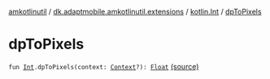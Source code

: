 [amkotlinutil](../../index.md) / [dk.adaptmobile.amkotlinutil.extensions](../index.md) / [kotlin.Int](index.md) / [dpToPixels](./dp-to-pixels.md)

# dpToPixels

`fun `[`Int`](https://kotlinlang.org/api/latest/jvm/stdlib/kotlin/-int/index.html)`.dpToPixels(context: `[`Context`](https://developer.android.com/reference/android/content/Context.html)`?): `[`Float`](https://kotlinlang.org/api/latest/jvm/stdlib/kotlin/-float/index.html) [(source)](https://github.com/adaptmobile-organization/amkotlinutil/tree/master/amkotlinutil/src/main/java/dk/adaptmobile/amkotlinutil/extensions/ContextExtensions.kt#L56)